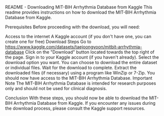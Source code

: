 README - Downloading MIT-BIH Arrhythmia Database from Kaggle
This readme provides instructions on how to download the MIT-BIH Arrhythmia Database from Kaggle.

Prerequisites
Before proceeding with the download, you will need:

Access to the internet
A Kaggle account (if you don't have one, you can create one for free)
Download Steps
Go to https://www.kaggle.com/datasets/taejoongyoon/mitbit-arrhythmia-database
Click on the "Download" button located towards the top right of the page.
Sign in to your Kaggle account (if you haven't already).
Select the download option you want. You can choose to download the entire dataset or individual files.
Wait for the download to complete.
Extract the downloaded files (if necessary) using a program like WinZip or 7-Zip.
You should now have access to the MIT-BIH Arrhythmia Database.
Important Note
The MIT-BIH Arrhythmia Database is intended for research purposes only and should not be used for clinical diagnosis.

Conclusion
With these steps, you should now be able to download the MIT-BIH Arrhythmia Database from Kaggle. If you encounter any issues during the download process, please consult the Kaggle support resources.
